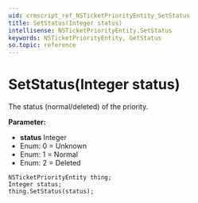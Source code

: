 ```yaml
---
uid: crmscript_ref_NSTicketPriorityEntity_SetStatus
title: SetStatus(Integer status)
intellisense: NSTicketPriorityEntity.SetStatus
keywords: NSTicketPriorityEntity, GetStatus
so.topic: reference
---
```


# SetStatus(Integer status)

The status (normal/deleted) of the priority.

**Parameter:** 
* **status** Integer
* Enum: 0 = Unknown 
* Enum: 1 = Normal 
* Enum: 2 = Deleted 

```crmscript
NSTicketPriorityEntity thing;
Integer status;
thing.SetStatus(status);
```

